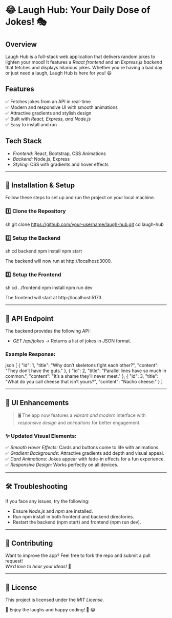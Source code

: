 # 😂 Laugh Hub: Your Daily Dose of Jokes! 🎭

## Overview
Laugh Hub is a full-stack web application that delivers random jokes to lighten your mood! It features a *React frontend* and an *Express.js backend* that fetches and displays hilarious jokes. Whether you're having a bad day or just need a laugh, Laugh Hub is here for you! 😆

## Features
✅ Fetches jokes from an API in real-time  
✅ Modern and responsive UI with smooth animations  
✅ Attractive gradients and stylish design  
✅ Built with *React, Express, and Node.js*  
✅ Easy to install and run  

## Tech Stack
- *Frontend:* React, Bootstrap, CSS Animations  
- *Backend:* Node.js, Express  
- *Styling:* CSS with gradients and hover effects  

---

## 🚀 Installation & Setup
Follow these steps to set up and run the project on your local machine.

### 1️⃣ Clone the Repository
sh
git clone https://github.com/your-username/laugh-hub.git
cd laugh-hub


### 2️⃣ Setup the Backend
sh
cd backend
npm install
npm start

The backend will now run at http://localhost:3000.

### 3️⃣ Setup the Frontend
sh
cd ../frontend
npm install
npm run dev

The frontend will start at http://localhost:5173.

---

## 🎯 API Endpoint
The backend provides the following API:

- *GET /api/jokes* → Returns a list of jokes in JSON format.

### Example Response:
json
[
  { "id": 1, "title": "Why don’t skeletons fight each other?", "content": "They don’t have the guts." },
  { "id": 2, "title": "Parallel lines have so much in common.", "content": "It’s a shame they’ll never meet." },
  { "id": 3, "title": "What do you call cheese that isn’t yours?", "content": "Nacho cheese." }
]


---

## 🎨 UI Enhancements
> 🖥 The app now features a *vibrant and modern* interface with *responsive design* and *animations* for better engagement.

### ✨ Updated Visual Elements:
✅ *Smooth Hover Effects:* Cards and buttons come to life with animations.  
✅ *Gradient Backgrounds:* Attractive gradients add depth and visual appeal.  
✅ *Card Animations:* Jokes appear with fade-in effects for a fun experience.  
✅ *Responsive Design:* Works perfectly on all devices.

---

## 🛠 Troubleshooting
If you face any issues, try the following:
- Ensure *Node.js* and *npm* are installed.
- Run npm install in both frontend and backend directories.
- Restart the backend (npm start) and frontend (npm run dev).

---

## 🤝 Contributing
Want to improve the app? Feel free to fork the repo and submit a pull request!  
*We’d love to hear your ideas!* 🚀

---

## 📜 License
This project is licensed under the *MIT License*.  

📢 Enjoy the laughs and happy coding! 🎉 😂